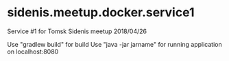# sidenis.meetup.docker.service1
Service #1 for Tomsk Sidenis meetup 2018/04/26

Use "gradlew build" for build
Use "java -jar jarname" for running application on localhost:8080
